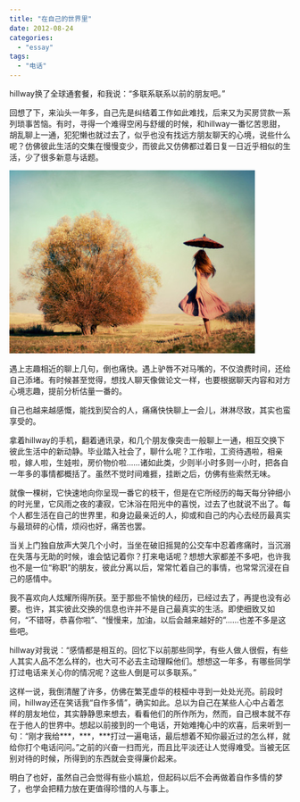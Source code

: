 ```yaml
---
title: "在自己的世界里"
date: 2012-08-24
categories: 
  - "essay"
tags: 
  - "电话"
---
```


hillway换了全球通套餐，和我说：“多联系联系以前的朋友吧。”

回想了下，来汕头一年多，自己先是纠结着工作如此难找，后来又为买房贷款一系列琐事苦恼。有时，寻得一个难得空闲与舒缓的时候，和hillway一番忆苦思甜，胡乱聊上一通，犯犯懒也就过去了，似乎也没有找远方朋友聊天的心境，说些什么呢？仿佛彼此生活的交集在慢慢变少，而彼此又仿佛都过着日复一日近乎相似的生活，少了很多新意与话题。

![641167cfjw1dvusto3jf3j](images/7793002786_9047dab909_z.jpg)

遇上志趣相近的聊上几句，倒也痛快。遇上驴唇不对马嘴的，不仅浪费时间，还给自己添堵。有时候甚至觉得，想找人聊天像做论文一样，也要根据聊天内容和对方心境志趣，提前分析估量一番的。

自己也越来越感慨，能找到契合的人，痛痛快快聊上一会儿，淋淋尽致，其实也蛮享受的。

拿着hillway的手机，翻着通讯录，和几个朋友像突击一般聊上一通，相互交换下彼此生活中的新动静。毕业踏入社会了，聊什么呢？工作啦，工资待遇啦，相亲啦，嫁人啦，生娃啦，房价物价啦……诸如此类，少则半小时多则一小时，把各自一年多的事情都概括了。虽然不觉时间难捱，挂断之后，仿佛有些索然无味。

就像一棵树，它快速地向你呈现一番它的枝干，但是在它所经历的每天每分钟细小的时光里，它风雨之夜的凄寂，它沐浴在阳光中的喜悦，过去了也就说不出了。每个人都生活在自己的世界里，和身边最亲近的人，抑或和自己的内心去经历最真实与最琐碎的心情，烦闷也好，痛苦也罢。

当关上门独自放声大哭几个小时，当坐在破旧摇晃的公交车中忍着疼痛时，当沉溺在失落与无助的时候，谁会惦记着你？打来电话呢？想想大家都差不多吧，也许我也不是一位“称职”的朋友，彼此分离以后，常常忙着自己的事情，也常常沉浸在自己的感情中。

我不喜欢向人炫耀所得所获。至于那些不愉快的经历，已经过去了，再提也没有必要。也许，其实彼此交换的信息也许并不是自己最真实的生活。即使细致又如何，“不错呀，恭喜你啦”、“慢慢来，加油，以后会越来越好的”……也差不多是这些吧。

hillway对我说：“感情都是相互的。回忆下以前那些同学，有些人做人很假，有些人其实人品不怎么样的，也大可不必去主动理睬他们。想想这一年多，有哪些同学打过电话来关心你的情况呢？这些人倒是可以多联系。”

这样一说，我倒清醒了许多，仿佛在繁芜虚华的枝桠中寻到一处处光亮。前段时间，hillway还在笑话我“自作多情”，确实如此。总以为自己在某些人心中占着怎样的朋友地位，其实静静思来想去，看看他们的所作所为，然而，自己根本就不存在于他人的世界中。想起以前接到的一个电话，开始难掩心中的欢喜，后来听到一句：“刚才我给\*\*\*，\*\*\*，\*\*\*打过一遍电话，最后想着不知你最近过的怎么样，就给你打个电话问问。”之前的兴奋一扫而光，而且比平淡还让人觉得难受。当被无区别对待的时候，所得到的东西就会变得廉价起来。

明白了也好，虽然自己会觉得有些小尴尬，但起码以后不会再做着自作多情的梦了，也学会把精力放在更值得珍惜的人与事上。
